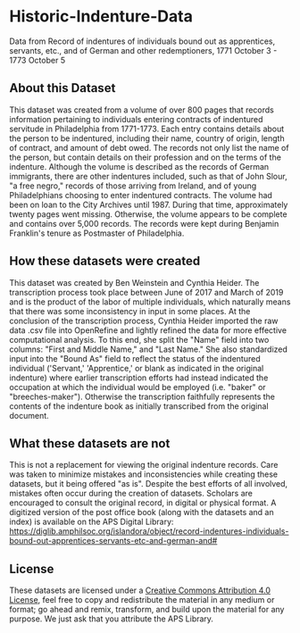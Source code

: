 # Historic-Indenture-Data
Data from Record of indentures of individuals bound out as apprentices, servants, etc., and of German and other redemptioners, 1771 October 3 - 1773 October 5

## About this Dataset
This dataset was created from a volume of over 800 pages that records information pertaining to individuals entering contracts of indentured servitude in Philadelphia from 1771-1773. Each entry contains details about the person to be indentured, including their name, country of origin, length of contract, and amount of debt owed. The records not only list the name of the person, but contain details on their profession and on the terms of the indenture. Although the volume is described as the records of German immigrants, there are other indentures included, such as that of John Slour, "a free negro," records of those arriving from Ireland, and of young Philadelphians choosing to enter indentured contracts. The volume had been on loan to the City Archives until 1987. During that time, approximately twenty pages went missing. Otherwise, the volume appears to be complete and contains over 5,000 records.
The records were kept during Benjamin Franklin's tenure as Postmaster of Philadelphia. 

## How these datasets were created
This dataset was created by Ben Weinstein and Cynthia Heider. The transcription process took place between June of 2017 and March of 2019 and is the product of the labor of multiple individuals, which naturally means that there was some inconsistency in input in some places. At the conclusion of the transcription process, Cynthia Heider imported the raw data .csv file into OpenRefine and lightly refined the data for more effective computational analysis. To this end, she split the "Name" field into two columns: "First and Middle Name," and "Last Name." She also standardized input into the "Bound As" field to reflect the status of the indentured individual ('Servant,' 'Apprentice,' or blank as indicated in the original indenture) where earlier transcription efforts had instead indicated the occupation at which the individual would be employed (i.e. "baker" or "breeches-maker"). Otherwise the transcription faithfully represents the contents of the indenture book as initially transcribed from the original document.

## What these datasets are not
This is not a replacement for viewing the original indenture records. Care was taken to minimize mistakes and inconsistencies while creating these datasets, but it being offered "as is". Despite the best efforts of all involved, mistakes often occur during the creation of datasets. Scholars are encouraged to consult the original record, in digital or physical format. A digitized version of the post office book (along with the datasets and an index) is available on the APS Digital Library: https://diglib.amphilsoc.org/islandora/object/record-indentures-individuals-bound-out-apprentices-servants-etc-and-german-and#
## License 
These datasets are licensed under a [Creative Commons Attribution 4.0 License](https://creativecommons.org/licenses/by/4.0/), feel free to copy and redistribute the material in any medium or format; go ahead and remix, transform, and build upon the material for any purpose. We just ask that you attribute the APS Library.
